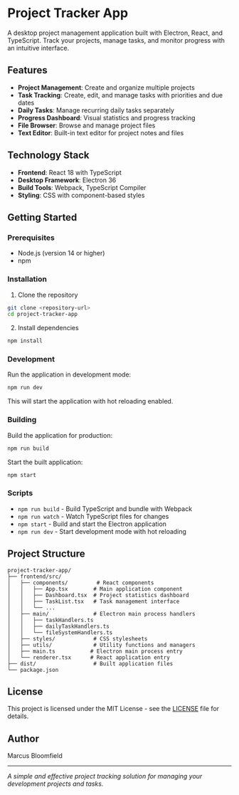 # Project Tracker App

A desktop project management application built with Electron, React, and TypeScript. Track your projects, manage tasks, and monitor progress with an intuitive interface.

## Features

- **Project Management**: Create and organize multiple projects
- **Task Tracking**: Create, edit, and manage tasks with priorities and due dates
- **Daily Tasks**: Manage recurring daily tasks separately
- **Progress Dashboard**: Visual statistics and progress tracking
- **File Browser**: Browse and manage project files
- **Text Editor**: Built-in text editor for project notes and files

## Technology Stack

- **Frontend**: React 18 with TypeScript
- **Desktop Framework**: Electron 36
- **Build Tools**: Webpack, TypeScript Compiler
- **Styling**: CSS with component-based styles

## Getting Started

### Prerequisites

- Node.js (version 14 or higher)
- npm

### Installation

1. Clone the repository
```bash
git clone <repository-url>
cd project-tracker-app
```

2. Install dependencies
```bash
npm install
```

### Development

Run the application in development mode:
```bash
npm run dev
```

This will start the application with hot reloading enabled.

### Building

Build the application for production:
```bash
npm run build
```

Start the built application:
```bash
npm start
```

### Scripts

- `npm run build` - Build TypeScript and bundle with Webpack
- `npm run watch` - Watch TypeScript files for changes
- `npm start` - Build and start the Electron application
- `npm run dev` - Start development mode with hot reloading

## Project Structure

```
project-tracker-app/
├── frontend/src/
│   ├── components/         # React components
│   │   ├── App.tsx        # Main application component
│   │   ├── Dashboard.tsx  # Project statistics dashboard
│   │   ├── TaskList.tsx   # Task management interface
│   │   └── ...
│   ├── main/              # Electron main process handlers
│   │   ├── taskHandlers.ts
│   │   ├── dailyTaskHandlers.ts
│   │   └── fileSystemHandlers.ts
│   ├── styles/            # CSS stylesheets
│   ├── utils/             # Utility functions and managers
│   ├── main.ts           # Electron main process entry
│   └── renderer.tsx      # React application entry
├── dist/                  # Built application files
└── package.json
```

## License

This project is licensed under the MIT License - see the [LICENSE](LICENSE) file for details.

## Author

Marcus Bloomfield

---

*A simple and effective project tracking solution for managing your development projects and tasks.*
